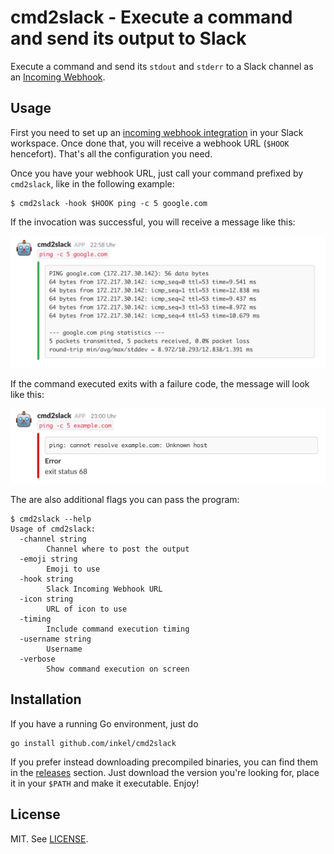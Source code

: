 # cmd2slack - Execute a command and send its output to Slack

Execute a command and send its `stdout` and `stderr` to a Slack channel as an [Incoming Webhook](https://api.slack.com/incoming-webhooks).

## Usage
First you need to set up an [incoming webhook integration](https://my.slack.com/services/new/incoming-webhook/) in your Slack workspace. Once done that, you will receive a webhook URL (`$HOOK` hencefort). That's all the configuration you need.

Once you have your webhook URL, just call your command prefixed by `cmd2slack`, like in the following example:

```
$ cmd2slack -hook $HOOK ping -c 5 google.com
```

If the invocation was successful, you will receive a message like this:

![success](success.png)

If the command executed exits with a failure code, the message will look like this:

![failure](failure.png)

The are also additional flags you can pass the program:

```
$ cmd2slack --help
Usage of cmd2slack:
  -channel string
        Channel where to post the output
  -emoji string
        Emoji to use
  -hook string
        Slack Incoming Webhook URL
  -icon string
        URL of icon to use
  -timing
        Include command execution timing
  -username string
        Username
  -verbose
        Show command execution on screen
```

## Installation
If you have a running Go environment, just do

```
go install github.com/inkel/cmd2slack
```

If you prefer instead downloading precompiled binaries, you can find them in the [releases](https://github.com/inkel/cmd2slack/releases) section. Just download the version you're looking for, place it in your `$PATH` and make it executable. Enjoy!

## License

MIT. See [LICENSE](LICENSE).
